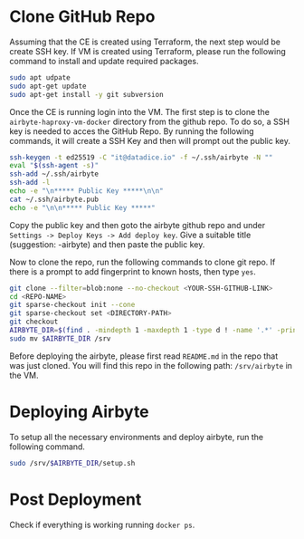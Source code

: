 # Clone GitHub Repo

Assuming that the CE is created using Terraform, the next step would be create SSH key. If VM is created using Terraform, please run the following command to install and update required packages.

```bash
sudo apt udpate
sudo apt-get update
sudo apt-get install -y git subversion
```

Once the CE is running login into the VM. The first step is to clone the `airbyte-haproxy-vm-docker` directory from the github repo. To do so, a SSH key is needed to acces the GitHub Repo. By running the following commands, it will create a SSH Key and then will prompt out the public key.

```bash
ssh-keygen -t ed25519 -C "it@datadice.io" -f ~/.ssh/airbyte -N ""
eval "$(ssh-agent -s)"
ssh-add ~/.ssh/airbyte
ssh-add -l
echo -e "\n***** Public Key *****\n\n"
cat ~/.ssh/airbyte.pub
echo -e "\n\n***** Public Key *****"
```

Copy the public key and then goto the airbyte github repo and under `Settings -> Deploy Keys -> Add deploy key`. Give a suitable title (suggestion: <PROJECT-NAME>-airbyte) and then paste the public key.

Now to clone the repo, run the following commands to clone git repo. If there is a prompt to add fingerprint to known hosts, then type `yes`.

```bash
git clone --filter=blob:none --no-checkout <YOUR-SSH-GITHUB-LINK>
cd <REPO-NAME>
git sparse-checkout init --cone
git sparse-checkout set <DIRECTORY-PATH>
git checkout
AIRBYTE_DIR=$(find . -mindepth 1 -maxdepth 1 -type d ! -name '.*' -print -quit | sed 's#.*/##')
sudo mv $AIRBYTE_DIR /srv
```

Before deploying the airbyte, please first read `README.md` in the repo that was just cloned. You will find this repo in the following path: `/srv/airbyte` in the VM.

# Deploying Airbyte

To setup all the necessary environments and deploy airbyte, run the following command.

```bash
sudo /srv/$AIRBYTE_DIR/setup.sh
```

# Post Deployment

Check if everything is working running `docker ps`.
